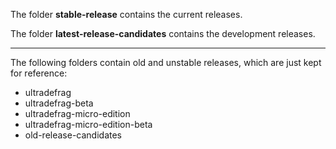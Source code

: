 The folder **stable-release** contains the current releases.

The folder **latest-release-candidates** contains the development releases.

---

The following folders contain old and unstable releases, which are just kept for reference:

* ultradefrag
* ultradefrag-beta
* ultradefrag-micro-edition
* ultradefrag-micro-edition-beta
* old-release-candidates

